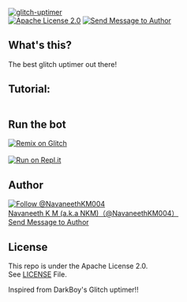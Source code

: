 [![glitch-uptimer](https://github-readme-stats.vercel.app/api/pin/?username=navaneethkm004&repo=glitch-uptimer&theme=dark)](https://github.com/navaneethkm004/glitch-uptimer)<br/>
[![Apache License 2.0](https://img.shields.io/badge/License-Apache%202.0-blue.svg?maxAge=3600, "License")](https://github.com/navaneethkm004/glitch-uptimer/blob/master/LICENSE) [![Send Message to Author](https://img.shields.io/static/v1?style=flat&logo=twitter&label=Message&color=1da1f2&link=https%3A%2F%2Ftwitter.com%2Fmessages%2Fcompose%3Frecipient_id%714816987336089600&link=https%3A%2F%2Ftwitter.com%2Fmessages%2Fcompose%3Frecipient_id%714816987336089600&message=%40NavaneethKM004&maxAge=3600, "Send Message to Author")](https://twitter.com/messages/compose?recipient_id=714816987336089600)<br>

## What's this?
The best glitch uptimer out there!

## Tutorial:

[<img src="">]()

## Run the bot

[![Remix on Glitch](https://cdn.glitch.com/2703baf2-b643-4da7-ab91-7ee2a2d00b5b%2Fremix-button.svg)](https://glitch.com/edit/#!/import/github/navaneethkm004/glitch-uptimer)<br><br>
[![Run on Repl.it](https://repl.it/badge/github/navaneethkm004/glitch-uptimer)](https://repl.it/github/navaneethkm004/glitch-uptimer)

## Author

[![Follow @NavaneethKM004](https://img.shields.io/twitter/follow/NavaneethKM004?label=Follow&style=social&maxAge=3600, "Follow")](https://twitter.com/intent/follow?screen_name=NavaneethKM004)<br>
[Navaneeth K M (a.k.a NKM)（@NavaneethKM004）](https://twitter.com/NavaneethKM004)<br>
[Send Message to Author](https://twitter.com/messages/compose?recipient_id=714816987336089600)

## License

This repo is under the Apache License 2.0.<br>
See [LICENSE](https://github.com/navaneethkm004/glitch-uptimer/blob/master/LICENSE) File.


Inspired from DarkBoy's Glitch uptimer!!
